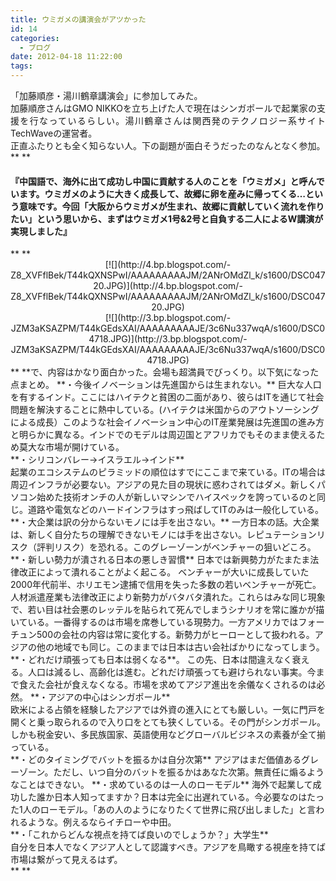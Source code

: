 ```yaml
---
title: ウミガメの講演会がアツかった
id: 14
categories:
  - ブログ
date: 2012-04-18 11:22:00
tags:
---
```


<div style="text-align: justify;">「加藤順彦・湯川鶴章講演会」に参加してみた。</div><div style="text-align: justify;">加藤順彦さんはGMO NIKKOを立ち上げた人で現在はシンガポールで起業家の支援を行なっているらしい。湯川鶴章さんは関西発のテクノロジー系サイトTechWaveの運営者。</div><div style="text-align: justify;">
</div>正直ふたりとも全く知らない人。下の副題が面白そうだったのなんとなく参加。
**
**
<div>

####  **『中国語で、海外に出て成功し中国に貢献する人のことを「ウミガメ」と呼んでいます。ウミガメのように大きく成長して、故郷に卵を産みに帰ってくる…という意味です。今回「大阪からウミガメが生まれ、故郷に貢献していく流れを作りたい」という思いから、まずはウミガメ1号&2号と自負する二人によるW講演が実現しました』**
<div>**
**</div><div class="separator" style="clear: both; text-align: center;">[![](http://4.bp.blogspot.com/-Z8_XVFflBek/T44kQXNSPwI/AAAAAAAAAJM/2ANrOMdZl_k/s1600/DSC04720.JPG)](http://4.bp.blogspot.com/-Z8_XVFflBek/T44kQXNSPwI/AAAAAAAAAJM/2ANrOMdZl_k/s1600/DSC04720.JPG)</div><div class="separator" style="clear: both; text-align: center;">
</div><div class="separator" style="clear: both; text-align: center;">[![](http://3.bp.blogspot.com/-JZM3aKSAZPM/T44kGEdsXAI/AAAAAAAAAJE/3c6Nu337wqA/s1600/DSC04718.JPG)](http://3.bp.blogspot.com/-JZM3aKSAZPM/T44kGEdsXAI/AAAAAAAAAJE/3c6Nu337wqA/s1600/DSC04718.JPG)</div><div>**
**<span style="text-align: justify;">で、内容はかなり面白かった。会場も超満員でびっくり。以下気になった点まとめ。</span>
<span style="text-align: justify;">
</span>
<span style="text-align: justify;">**・今後イノベーションは先進国からは生まれない。**</span>
<span style="text-align: justify;">巨大な人口を有するインド。ここにはハイテクと貧困の二面があり、彼らはITを通じて社会問題を解決することに熱中している。(ハイテクは米国からのアウトソーシングによる成長）このような社会イノベーション中心のIT産業発展は先進国の進み方と明らかに異なる。インドでのモデルは周辺国とアフリカでもそのまま使えるため莫大な市場が開けている。</span>
<span style="text-align: justify;">
</span>
<div style="text-align: justify;">**・シリコンバレー→イスラエル→インド**</div><div style="text-align: justify;">起業のエコシステムのピラミッドの順位はすでにここまで来ている。ITの場合は周辺インフラが必要ない。アジアの見た目の現状に惑わされてはダメ。新しくパソコン始めた技術オンチの人が新しいマシンでハイスペックを誇っているのと同じ。道路や電気などのハードインフラはすっ飛ばしてITのみは一般化している。</div><span style="text-align: justify;">
</span>
**・大企業は訳の分からないモノには手を出さない。**
<span style="text-align: justify;">一方日本の話。大企業は、新しく自分たちの理解できないモノには手を出さない。レピュテーションリスク（評判リスク）を恐れる。</span><span style="text-align: justify;">このグレーゾーンが</span><span style="text-align: justify;">ベンチャーの狙いどころ。</span>
<span style="text-align: justify;">
</span>
**・新しい勢力が潰される日本の悪しき習慣**
<span style="text-align: justify;">日本では新興勢力がたまたま法律改正によって潰れることがよく起こる。</span>
<span style="text-align: justify;">ベンチャーが大いに成長していた2000年代前半、ホリエモン逮捕で信用を失った多数の若いベンチャーが死亡。人材派遣産業も法律改正により新勢力がバタバタ潰れた。これらはみな同じ現象で、若い目は社会悪のレッテルを貼られて死んでしまうシナリオを常に誰かが描いている。一番得するのは市場を席巻している現勢力。一方アメリカではフォーチュン500の会社の内容は常に変化する。新勢力が</span><span style="text-align: justify;">ヒーローとして扱われる。アジアの他の地域でも同じ。このままでは日本は古い会社ばかりになってしまう。</span>
<span style="text-align: justify;">
</span>
<span style="text-align: justify;">**・どれだけ頑張っても日本は弱くなる**。</span>
<span style="text-align: justify;">この先、日本は間違えなく衰える。人口は減るし、高齢化は進む。どれだけ頑張っても避けられない事実。今まで食えた会社が食えなくなる。市場を求めてアジア進出を余儀なくされるのは必然。</span>
<span style="text-align: justify;">
</span>
<span style="text-align: justify;">**・アジアの中心はシンガポール**</span>
<div style="text-align: justify;">欧米による占領を経験したアジアでは外資の進入にとても厳しい。一気に門戸を開くと乗っ取られるので入り口をとても狭くしている。その門がシンガポール。しかも税金安い、多民族国家、英語使用などグローバルビジネスの素養が全て揃っている。</div><span style="text-align: justify;">
</span>
**・どのタイミングでバットを振るかは自分次第**
<span style="text-align: justify;">アジアはまだ価値あるグレーゾーン。ただし、いつ自分のバットを振るかはあなた次第。無責任に煽るようなことはできない。</span>
<span style="text-align: justify;">
</span>
**・求めているのは一人のローモデル**
<span style="text-align: justify;">海外で起業して成功した誰か日本人知ってますか？日本は完全に出遅れている。今必要なのはたった1人のローモデル。「あの人のようになりたくて世界に飛び出しました」と言われるような。例えるならイチローや中田。</span>
<span style="text-align: justify;">
</span>
<div style="text-align: justify;">**・「これからどんな視点を持てば良いのでしょうか？」大学生**</div><div style="text-align: justify;">自分を日本人でなくアジア人として認識すべき。アジアを鳥瞰する視座を持てば市場は繋がって見えるはず。</div><div style="text-align: justify;">**
**</div></div></div>
